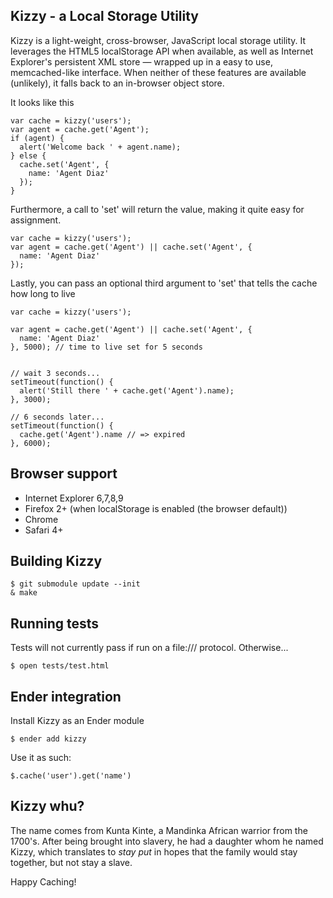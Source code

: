 Kizzy - a Local Storage Utility
-------------------------------

Kizzy is a light-weight, cross-browser, JavaScript local storage utility. It leverages the HTML5 localStorage API when available, as well as Internet Explorer's persistent XML store — wrapped up in a easy to use, memcached-like interface. When neither of these features are available (unlikely), it falls back to an in-browser object store.

It looks like this

    var cache = kizzy('users');
    var agent = cache.get('Agent');
    if (agent) {
      alert('Welcome back ' + agent.name);
    } else {
      cache.set('Agent', {
        name: 'Agent Diaz'
      });
    }

Furthermore, a call to 'set' will return the value, making it quite easy for assignment.

    var cache = kizzy('users');
    var agent = cache.get('Agent') || cache.set('Agent', {
      name: 'Agent Diaz'
    });

Lastly, you can pass an optional third argument to 'set' that tells the cache how long to live

    var cache = kizzy('users');

    var agent = cache.get('Agent') || cache.set('Agent', {
      name: 'Agent Diaz'
    }, 5000); // time to live set for 5 seconds


    // wait 3 seconds...
    setTimeout(function() {
      alert('Still there ' + cache.get('Agent').name);
    }, 3000);

    // 6 seconds later...
    setTimeout(function() {
      cache.get('Agent').name // => expired
    }, 6000);

Browser support
---------------

  * Internet Explorer 6,7,8,9
  * Firefox 2+ (when localStorage is enabled (the browser default))
  * Chrome
  * Safari 4+

Building Kizzy
---------------------------------

    $ git submodule update --init
    & make

Running tests
------------------
Tests will not currently pass if run on a file:/// protocol. Otherwise...

    $ open tests/test.html

Ender integration
--------
Install Kizzy as an Ender module

    $ ender add kizzy

Use it as such:

    $.cache('user').get('name')

Kizzy whu?
----------
The name comes from Kunta Kinte, a Mandinka African warrior from the 1700's. After being brought into slavery, he had a daughter whom he named Kizzy, which translates to *stay put* in hopes that the family would stay together, but not stay a slave.

Happy Caching!